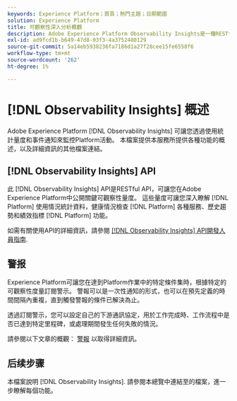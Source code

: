 ```yaml
---
keywords: Experience Platform；首頁；熱門主題；日期範圍
solution: Experience Platform
title: 可觀察性深入分析概觀
description: Adobe Experience Platform Observability Insights是一種RESTful API，可讓您在Platform活動上公開關鍵量度。 這些量度可提供Platform使用狀況統計資料、Platform服務的健康情況檢查、歷史趨勢，以及各種Platform功能的績效指標的深入分析。
exl-id: ad9fcd1b-b649-47d8-93f3-4a3752480129
source-git-commit: 5a14eb5938236fa7186d1a27f28cee15fe6558f6
workflow-type: tm+mt
source-wordcount: '262'
ht-degree: 1%

---
```


# [!DNL Observability Insights] 概述

Adobe Experience Platform [!DNL Observability Insights] 可讓您透過使用統計量度和事件通知來監控Platform活動。 本檔案提供本服務所提供各種功能的概述，以及詳細資訊的其他檔案連結。

## [!DNL Observability Insights] API

此 [!DNL Observability Insights] API是RESTful API，可讓您在Adobe Experience Platform中公開關鍵可觀察性量度。 這些量度可讓您深入瞭解 [!DNL Platform] 使用情況統計資料，健康情況檢查 [!DNL Platform] 各種服務、歷史趨勢和績效指標 [!DNL Platform] 功能。

如需有關使用API的詳細資訊，請參閱 [[!DNL Observability Insights] API開發人員指南](./api/overview.md).

## 警报

Experience Platform可讓您在達到Platform作業中的特定條件集時，根據特定的可觀察性度量訂閱警示。 警報可以是一次性通知的形式，也可以在預先定義的時間間隔內重複，直到觸發警報的條件已解決為止。

透過訂閱警示，您可以設定自己的下游通訊協定，用於工作完成時、工作流程中是否已達到特定里程碑，或處理期間發生任何失敗的情況。

請參閱以下文章的概觀： [警報](./alerts/overview.md) 以取得詳細資訊。

## 后续步骤

本檔案說明 [!DNL Observability Insights]. 請參閱本總覽中連結至的檔案，進一步瞭解每個功能。
